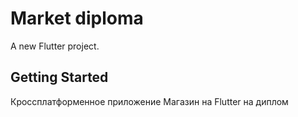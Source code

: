 # Market diploma

A new Flutter project.

## Getting Started

Кроссплатформенное приложение Магазин на Flutter на диплом
